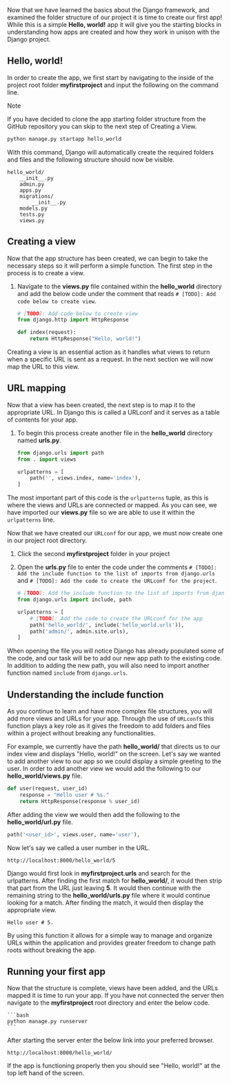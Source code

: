 Now that we have learned the basics about the Django framework, and examined the folder structure of our project it is time to create our first app! While this is a simple **Hello, world!** app it will give you the starting blocks in understanding how apps are created and how they work in unison with the Django project.

## Hello, world!

In order to create the app, we first start by navigating to the inside of the project root folder **myfirstproject** and input the following on the command line.

> [!NOTE] 
> If you have decided to clone the app starting folder structure from the GitHub repository you can skip to the next step of Creating a View.

```bash    
python manage.py startapp hello_world
```

With this command, Django will automatically create the required folders and files and the following structure should now be visible.

```text         
hello_world/
    __init__.py
    admin.py
    apps.py
    migrations/
        __init__.py
    models.py
    tests.py
    views.py
```        
           
## Creating a view

Now that the app structure has been created, we can begin to take the necessary steps so it will perform a simple function. The first step in the process is to create a view.  

1. Navigate to the **views.py** file contained within the **hello_world** directory and add the below code under the comment that reads `# [TODO]: Add code below to create view`.

    ```python
    # [TODO]: Add code below to create view
    from django.http import HttpResponse

    def index(request):
        return HttpResponse("Hello, world!")
    ```
        
Creating a view is an essential action as it handles what views to return when a specific URL is sent as a request. In the next section we will now map the URL to this view. 

## URL mapping

Now that a view has been created, the next step is to map it to the appropriate URL. In Django this is called a URLconf and it serves as a table of contents for your app.
        
1. To begin this process create another file in the **hello_world** directory named **urls.py**.

    ```python
    from django.urls import path
    from . import views

    urlpatterns = [
        path('', views.index, name='index'),
    ]
    ```

The most important part of this code is the `urlpatterns` tuple, as this is where the views and URLs are connected or mapped. As you can see, we have imported our **views.py** file so we are able to use it within the `urlpatterns` line. 

Now that we have created our `URLconf` for our app, we must now create one in our project root directory.

1. Click the second **myfirstproject** folder in your project 
1. Open the **urls.py** file to enter the code under the comments `# [TODO]: Add the include function to the list of imports from django.urls` and `# [TODO]: Add the code to create the URLconf for the project`.

    ```python
    # [TODO]: Add the include function to the list of imports from django.urls
    from django.urls import include, path

    urlpatterns = [
        # [TODO]: Add the code to create the URLconf for the app
        path('hello_world/', include('hello_world.urls')),
        path('admin/', admin.site.urls),
    ]
    ```

When opening the file you will notice Django has already populated some of the code, and our task will be to add our new app path to the existing code. In addition to adding the new path, you will also need to import another function named `include` from `django.urls`. 

## Understanding the include function

As you continue to learn and have more complex file structures, you will add more views and URLs for your app. Through the use of `URLconf`s this function plays a key role as it gives the freedom to add folders and files within a project without breaking any functionalities.

For example, we currently have the path **hello_world/** that directs us to our index view and displays "Hello, world!" on the screen. Let's say we wanted to add another view to our app so we could display a simple greeting to the user. In order to add another view we would add the following to our **hello_world/views.py** file.

```python
def user(request, user_id)
    response = "Hello user # %s."
    return HttpResponse(response % user_id)
```

After adding the view we would then add the following to the **hello_world/url.py** file.

```python
path('<user_id>', views.user, name='user'),
```

Now let's say we called a user number in the URL.

    http://localhost:8000/hello_world/5

Django would first look in **myfirstproject.urls** and search for the urlpatterns. After finding the first match for **hello_world/**, it would then strip that part from the URL just leaving **5**. It would then continue with the remaining string to the **hello_world/urls.py** file where it would continue looking for a match. After finding the match, it would then display the appropriate view.

```output
Hello user # 5.
```

By using this function it allows for a simple way to manage and organize URLs within the application and provides greater freedom to change path roots without breaking the app.
    
## Running your first app

Now that the structure is complete, views have been added, and the URLs mapped it is time to run your app. If you have not connected the server then navigate to the **myfirstproject** root directory and enter the below code.

    ```bash      
    python manage.py runserver
    ```

After starting the server enter the below link into your preferred browser.

    http://localhost:8000/hello_world/

If the app is functioning properly then you should see "Hello, world!" at the top left hand of the screen.
